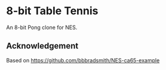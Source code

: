 # 8-bit Table Tennis

An 8-bit Pong clone for NES.

## Acknowledgement

Based on https://github.com/bbbradsmith/NES-ca65-example

